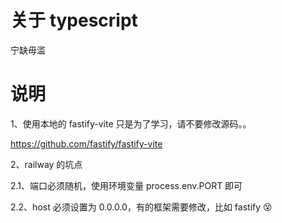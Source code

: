 # 关于 typescript

宁缺毋滥

# 说明

1、使用本地的 fastify-vite 只是为了学习，请不要修改源码。。

https://github.com/fastify/fastify-vite

2、railway 的坑点

2.1、端口必须随机，使用环境变量 process.env.PORT 即可

2.2、host 必须设置为 0.0.0.0，有的框架需要修改，比如 fastify 😵

